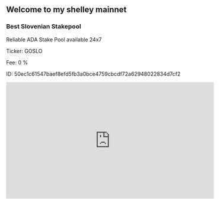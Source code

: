 ## Welcome to my shelley mainnet



### Best Slovenian Stakepool




Reliable ADA Stake Pool available 24x7

Ticker: GOSLO

Fee:   0 %

ID:  50ec1c61547baef8efd5fb3a0bce4759cbcdf72a62948022834d7cf2
    



   <iframe width="560" height="315"
src="https://www.youtube.com/watch?v=1Oe5O6ZrzEM" 
frameborder="0" 
allow="accelerometer; autoplay; encrypted-media; gyroscope; picture-in-picture" 
allowfullscreen></iframe>
